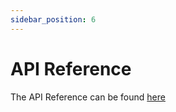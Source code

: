 ```yaml
---
sidebar_position: 6
---
```


# API Reference

The API Reference can be found [here](https://prettybyte.com/klerk-api/)
